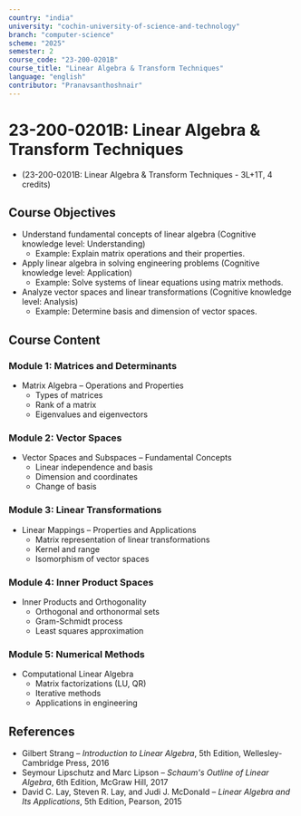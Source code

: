 ```yaml
---
country: "india"
university: "cochin-university-of-science-and-technology"
branch: "computer-science"
scheme: "2025"
semester: 2
course_code: "23-200-0201B"
course_title: "Linear Algebra & Transform Techniques"
language: "english"
contributor: "Pranavsanthoshnair"
---
```


# 23-200-0201B: Linear Algebra & Transform Techniques
  - (23-200-0201B: Linear Algebra & Transform Techniques - 3L+1T, 4 credits)

## Course Objectives

* Understand fundamental concepts of linear algebra (Cognitive knowledge level: Understanding)
    - Example: Explain matrix operations and their properties.
* Apply linear algebra in solving engineering problems (Cognitive knowledge level: Application)
    - Example: Solve systems of linear equations using matrix methods.
* Analyze vector spaces and linear transformations (Cognitive knowledge level: Analysis)
    - Example: Determine basis and dimension of vector spaces.

## Course Content

### Module 1: Matrices and Determinants

* Matrix Algebra – Operations and Properties
  - Types of matrices
  - Rank of a matrix
  - Eigenvalues and eigenvectors

### Module 2: Vector Spaces

* Vector Spaces and Subspaces – Fundamental Concepts
  - Linear independence and basis
  - Dimension and coordinates
  - Change of basis

### Module 3: Linear Transformations

* Linear Mappings – Properties and Applications
  - Matrix representation of linear transformations
  - Kernel and range
  - Isomorphism of vector spaces

### Module 4: Inner Product Spaces

* Inner Products and Orthogonality
  - Orthogonal and orthonormal sets
  - Gram-Schmidt process
  - Least squares approximation

### Module 5: Numerical Methods

* Computational Linear Algebra
  - Matrix factorizations (LU, QR)
  - Iterative methods
  - Applications in engineering

## References

* Gilbert Strang – *Introduction to Linear Algebra*, 5th Edition, Wellesley-Cambridge Press, 2016
* Seymour Lipschutz and Marc Lipson – *Schaum's Outline of Linear Algebra*, 6th Edition, McGraw Hill, 2017
* David C. Lay, Steven R. Lay, and Judi J. McDonald – *Linear Algebra and Its Applications*, 5th Edition, Pearson, 2015
